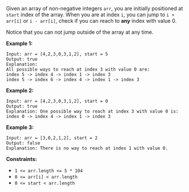 Given an array of non-negative integers `arr`, you are initially positioned at
`start` index of the array. When you are at index `i`, you can jump to `i +
arr[i]` or `i - arr[i]`, check if you can reach to **any** index with value 0.

Notice that you can not jump outside of the array at any time.



**Example 1:**

    
    
    Input: arr = [4,2,3,0,3,1,2], start = 5
    Output: true
    Explanation: 
    All possible ways to reach at index 3 with value 0 are: 
    index 5 -> index 4 -> index 1 -> index 3 
    index 5 -> index 6 -> index 4 -> index 1 -> index 3 
    

**Example 2:**

    
    
    Input: arr = [4,2,3,0,3,1,2], start = 0
    Output: true 
    Explanation: One possible way to reach at index 3 with value 0 is: 
    index 0 -> index 4 -> index 1 -> index 3
    

**Example 3:**

    
    
    Input: arr = [3,0,2,1,2], start = 2
    Output: false
    Explanation: There is no way to reach at index 1 with value 0.
    



**Constraints:**

  * `1 <= arr.length <= 5 * 104`
  * `0 <= arr[i] < arr.length`
  * `0 <= start < arr.length`

